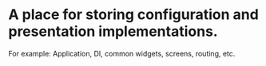 # A place for storing configuration and presentation implementations.

For example: Application, DI, common widgets, screens, routing, etc.